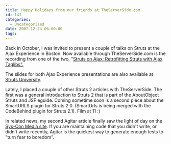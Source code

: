 ```yaml
---
title: Happy Holidays from our friends at TheServerSide.com
id: 141
categories:
  - Uncategorized
date: 2007-12-24 06:00:00
tags:
---
```


Back in October, I was invited to present a couple of talks on Struts at the Ajax Experience in Boston. Now available through TheServerSide.com is the recording from one of the two, "[Struts on Ajax: Retrofitting Struts with Ajax Taglibs".](http://w.on24.com/r.htm?e=98875&amp;s=1&amp;k=1866520B3A2C334E7169D424A04B2F2D)

The slides for both Ajax Experience presentations are also available at [Struts University](http://www.strutsuniversity.org/).

Lately, I placed a couple of other Struts 2 articles with TheServerSide. The first was a general introduction to Struts 2 that is part of the AboutObject Struts and JSF eguide. Coming sometime soon is a second piece about the SmartURLS plugin for Struts 2.0\. (SmartUrls is being merged with the CodeBehind plugin for Struts 2.1). Film at 11 :)

In related news, my second Agitar article finally saw the light of day on the [Sys-Con Media site](http://virtualization.sys-con.com/read/478335.htm). If you are maintaining code that you didn't write, or didn't write recently, Agitar is the quickest way to generate enough tests to "turn fear to boredom".
